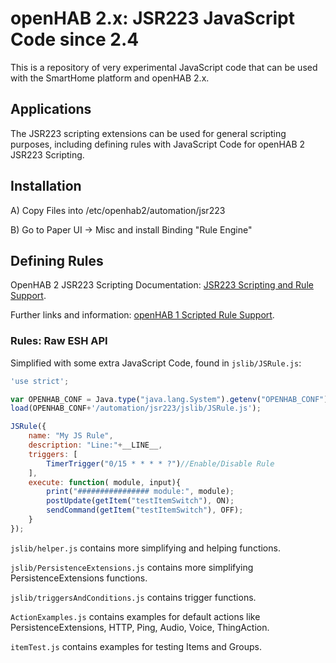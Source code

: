 # openHAB 2.x: JSR223 JavaScript Code since 2.4

This is a repository of very experimental JavaScript code that can be used with the SmartHome platform and openHAB 2.x.

## Applications

The JSR223 scripting extensions can be used for general scripting purposes, including defining rules with JavaScript Code for openHAB 2 JSR223 Scripting.

## Installation

A) Copy Files into /etc/openhab2/automation/jsr223

B) Go to Paper UI -> Misc and install Binding "Rule Engine"

## Defining Rules

OpenHAB 2 JSR223 Scripting Documentation: [JSR223 Scripting and Rule Support](https://www.openhab.org/docs/configuration/jsr223.html#jsr223-scripting).

Further links and information: [openHAB 1 Scripted Rule Support](https://github.com/eclipse/smarthome/wiki/Scripted-Rule-Support).

### Rules: Raw ESH API

Simplified with some extra JavaScript Code, found in `jslib/JSRule.js`:

```JavaScript
'use strict';

var OPENHAB_CONF = Java.type("java.lang.System").getenv("OPENHAB_CONF");
load(OPENHAB_CONF+'/automation/jsr223/jslib/JSRule.js');

JSRule({
    name: "My JS Rule",
    description: "Line:"+__LINE__,
    triggers: [
        TimerTrigger("0/15 * * * * ?")//Enable/Disable Rule
    ],
    execute: function( module, input){
        print("################ module:", module);
        postUpdate(getItem("testItemSwitch"), ON);
        sendCommand(getItem("testItemSwitch"), OFF);
    }
});
```

`jslib/helper.js` contains more simplifying and helping functions.

`jslib/PersistenceExtensions.js` contains more simplifying PersistenceExtensions functions.

`jslib/triggersAndConditions.js` contains trigger functions.

`ActionExamples.js` contains examples for default actions like PersistenceExtensions, HTTP, Ping, Audio, Voice, ThingAction.

`itemTest.js` contains examples for testing Items and Groups.

 

